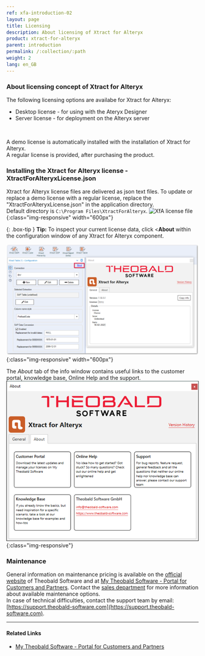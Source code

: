 ```yaml
---
ref: xfa-introduction-02
layout: page
title: Licensing
description: About licensing of Xtract for Alteryx
product: xtract-for-alteryx
parent: introduction
permalink: /:collection/:path
weight: 2
lang: en_GB
---
```


### About licensing concept of Xtract for Alteryx
The following licensing options are availabe for Xtract for Alteryx:
- Desktop license - for using with the Ateryx Designer
- Server license - for deployment on the Alteryx server
<br>

A demo license is automatically installed with the installation of Xtract for Alteryx. <br>
A regular license is provided, after purchasing the product. 

### Installing the Xtract for Alteryx license - XtractForAlteryxLicense.json
Xtract for Alteryx license files are delivered as json text files.
To update or replace a demo license with a regular license, replace the "XtractForAlteryxLicense.json" in the application directory.<br>
Default directory is `C:\Program Files\XtractForAlteryx`.
![XfA license file](/img/content/xfa/xfa_license_json.png){:class="img-responsive" width="600px"}

{: .box-tip }
**Tip:** To inspect your current license data, click <**About** within the configuration window of any Xtract for Alteryx component.<br>


![License information](/img/content/xfa/xfa_about_license.png){:class="img-responsive" width="600px"}

The *About* tab of the info window contains useful links to the customer portal, knowledge base, Online Help and the support. <br> 
![Abot](/img/content/about-xfa.png){:class="img-responsive"}

### Maintenance
General information on maintenance pricing is available on the [official website](https://www.theobald-software.com/en/xtract-for-alteryx/xtract-for-alteryx-pricing-order/) of Theobald Software and at [My Theobald Software - Portal for Customers and Partners](https://my.theobald-software.com/). Contact the [sales department](mailto:sales@theobald-software.com) for more information about available maintenance options.<br>
In case of technical difficulties, contact the support team by email: [https://support.theobald-software.com](https://support.theobald-software.com).


****
#### Related Links
- [My Theobald Software - Portal for Customers and Partners](https://my.theobald-software.com/)
